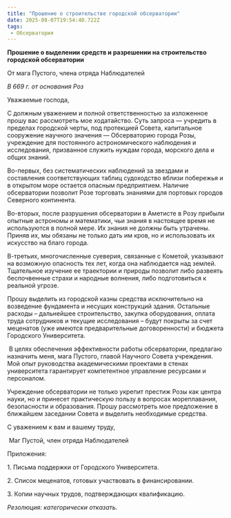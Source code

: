 ```yaml
---
title: "Прошение о строительстве городской обсерватории"
date: 2025-08-07T19:54:40.722Z
tags:
 - Обсерватория
---
```


**Прошение о выделении средств и разрешении на строительство городской
обсерватории**

От мага Пустого, члена отряда Наблюдателей

*В 669 г. от основания Роз*

Уважаемые господа,

С должным уважением и полной ответственностью за изложенное прошу вас
рассмотреть мое ходатайство. Суть запроса — учредить в пределах
городской черты, под протекцией Совета, капитальное сооружение научного
значения — Обсерваторию города Розы, учреждение для постоянного
астрономического наблюдения и исследования, призванное служить нуждам
города, морского дела и общих знаний.

Во-первых, без систематических наблюдений за звездами и составления
соответствующих таблиц судоходство вблизи побережья и в открытом море
остается опасным предприятием. Наличие обсерватории позволит Розе
торговать знаниями для портовых городов Северного континента.

Во-вторых, после разрушения обсерватории в Аметисте в Розу прибыли
опытные астрономы и математики, чьи знания в настоящее время не
используются в полной мере. Их знания не должны быть утрачены. Приняв
их, мы обязаны не только дать им кров, но и использовать их искусство на
благо города.

В-третьих, многочисленные суеверия, связанные с Кометой, указывают на
возможную опасность тех лет, когда она наблюдается над землей.
Тщательное изучение ее траектории и природы позволит либо развеять
беспочвенные страхи и народные волнения, либо подготовиться к реальной
угрозе.

Прошу выделить из городской казны средства исключительно на возведение
фундамента и несущих конструкций здания. Остальные расходы – дальнейшее
строительство, закупка оборудования, оплата труда сотрудников и текущие
исследования – будут покрыты за счет меценатов (уже имеются
предварительные договоренности) и бюджета Городского Университета.

 В целях обеспечения эффективности работы обсерватории, предлагаю
назначить меня, мага Пустого, главой Научного Совета учреждения. Мой
опыт руководства академическими проектами в стенах университета
гарантирует компетентное управление ресурсами и персоналом.

Учреждение обсерватории не только укрепит престиж Розы как центра науки,
но и принесет практическую пользу в вопросах мореплавания, безопасности
и образования. Прошу рассмотреть мое предложение в ближайшем заседании
Совета и выделить необходимые средства.

С уважением к вам и вашему труду,

 Маг Пустой, член отряда Наблюдателей

Приложения:

1\. Письма поддержки от Городского Университета.

2\. Список меценатов, готовых участвовать в финансировании.

3\. Копии научных трудов, подтверждающих квалификацию.

*Резолюция: категорически отказать.*
